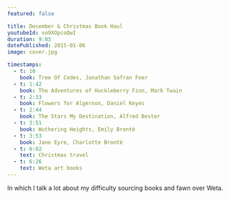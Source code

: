 ```yaml
---
featured: false

title: December & Christmas Book Haul
youtubeId: vo9XOpcoQwI
duration: 9:03
datePublished: 2015-01-06
image: cover.jpg

timestamps:
  - t: 10
    book: Tree Of Codes, Jonathan Safran Foer
  - t: 1:42
    book: The Adventures of Huckleberry Finn, Mark Twain
  - t: 2:33
    book: Flowers for Algernon, Daniel Keyes
  - t: 2:44
    book: The Stars My Destination, Alfred Bester
  - t: 3:51
    book: Wuthering Heights, Emily Brontë
  - t: 3:53
    book: Jane Eyre, Charlotte Brontë
  - t: 6:02
    text: Christmas travel
  - t: 6:26
    text: Weta art books
---
```


In which I talk a lot about my difficulty sourcing books and fawn over Weta.
